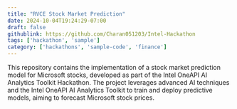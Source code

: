 ```yaml
---
title: "RVCE Stock Market Prediction"
date: 2024-10-04T19:24:29-07:00
draft: false
githublink: https://github.com/Charan051203/Intel-Hackathon
tags: ['hackathon', 'sample']
category: ['hackathons', 'sample-code', 'finance']
---
```


This repository contains the implementation of a stock market prediction model for Microsoft stocks, developed as part of the Intel OneAPI AI Analytics Toolkit Hackathon. The project leverages advanced AI techniques and the Intel OneAPI AI Analytics Toolkit to train and deploy predictive models, aiming to forecast Microsoft stock prices.
